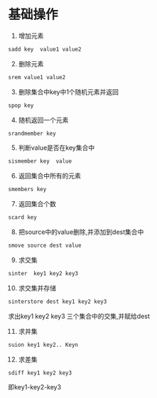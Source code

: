 # 基础操作

1. 增加元素
```bash
sadd key  value1 value2
```

2. 删除元素
```bash
srem value1 value2
```

3. 删除集合中key中1个随机元素并返回
```bash
spop key
```

4. 随机返回一个元素
```bash
srandmember key
```

5. 判断value是否在key集合中
```bash
sismember key  value
```

6. 返回集合中所有的元素
```bash
smembers key
```

7. 返回集合个数
```bash
scard key
```

8. 把source中的value删除,并添加到dest集合中
```bash
smove source dest value
```

9. 求交集
```bash
sinter  key1 key2 key3
```

10. 求交集并存储
```bash
sinterstore dest key1 key2 key3
```
求出key1 key2 key3 三个集合中的交集,并赋给dest

11. 求并集
```bash
suion key1 key2.. Keyn
```

12. 求差集
```bash
sdiff key1 key2 key3 
```
即key1-key2-key3 
